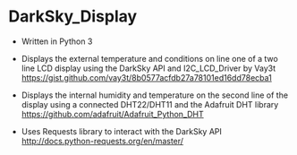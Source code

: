 # DarkSky_Display

- Written in Python 3

- Displays the external temperature and conditions on line one of a two line LCD display using the DarkSky API and I2C_LCD_Driver by Vay3t https://gist.github.com/vay3t/8b0577acfdb27a78101ed16dd78ecba1

- Displays the internal humidity and temperature on the second line of the display using a connected DHT22/DHT11 and the Adafruit DHT library https://github.com/adafruit/Adafruit_Python_DHT

- Uses Requests library to interact with the DarkSky API http://docs.python-requests.org/en/master/
